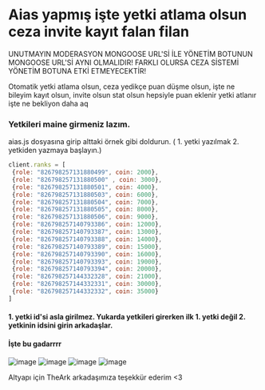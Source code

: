 # Aias yapmış işte yetki atlama olsun ceza invite kayıt falan filan 

UNUTMAYIN MODERASYON MONGOOSE URL'Sİ İLE YÖNETİM BOTUNUN MONGOOSE URL'Sİ AYNI OLMALIDIR! FARKLI OLURSA CEZA SİSTEMİ YÖNETİM BOTUNA ETKİ ETMEYECEKTİR!

Otomatik yetki atlama olsun, ceza yedikçe puan düşme olsun, işte ne bileyim kayıt olsun, invite olsun stat olsun hepsiyle puan eklenir yetki atlanır işte ne bekliyon daha aq

### Yetkileri maine girmeniz lazım.
aias.js dosyasına girip alttaki örnek gibi doldurun. ( 1. yetki yazılmak 2. yetkiden yazmaya başlayın.)

```javascript
client.ranks = [
 {role: "826798257131880499", coin: 2000},
 {role: "826798257131880500" , coin: 3000},
 {role: "826798257131880501", coin: 4000},
 {role: "826798257131880503", coin: 6000},
 {role: "826798257131880504", coin: 7000},
 {role: "826798257131880505", coin: 8000},
 {role: "826798257131880506", coin: 9000},
 {role: "826798257140793386", coin: 12000},
 {role: "826798257140793387", coin: 13000},
 {role: "826798257140793388", coin: 14000},
 {role: "826798257140793389", coin: 15000},
 {role: "826798257140793390", coin: 16000},
 {role: "826798257140793393", coin: 19000},
 {role: "826798257140793394", coin: 20000},
 {role: "826798257144332328", coin: 21000},
 {role: "826798257144332331", coin: 30000},
 {role: "826798257144332332", coin: 35000}
]
 ```
#### 1. yetki id'si asla girilmez. Yukarda yetkileri girerken ilk 1. yetki değil 2. yetkinin idsini girin arkadaşlar.
#### İşte bu gadarrrr



![image](https://media.discordapp.net/attachments/815573100175032330/828257271325655110/unknown.png?width=558&height=473)
![image](https://cdn.discordapp.com/attachments/815573100175032330/828257431174905896/unknown.png)
![image](https://cdn.discordapp.com/attachments/815573100175032330/828257492052082728/unknown.png)
![image](https://cdn.discordapp.com/attachments/815573100175032330/828257622930751528/unknown.png)

Altyapı için TheArk arkadaşımıza teşekkür ederim <3

